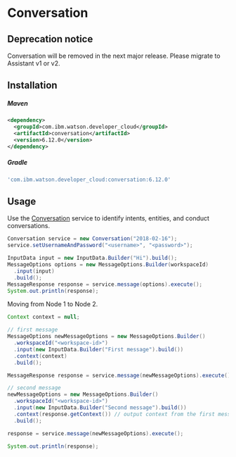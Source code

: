 # Conversation

## Deprecation notice
Conversation will be removed in the next major release. Please migrate to Assistant v1 or v2.

## Installation

##### Maven
```xml
<dependency>
  <groupId>com.ibm.watson.developer_cloud</groupId>
  <artifactId>conversation</artifactId>
  <version>6.12.0</version>
</dependency>
```

##### Gradle
```gradle
'com.ibm.watson.developer_cloud:conversation:6.12.0'
```

## Usage

Use the [Conversation][conversation] service to identify intents, entities, and conduct conversations.

```java
Conversation service = new Conversation("2018-02-16");
service.setUsernameAndPassword("<username>", "<password>");

InputData input = new InputData.Builder("Hi").build();
MessageOptions options = new MessageOptions.Builder(workspaceId)
  .input(input)
  .build();
MessageResponse response = service.message(options).execute();
System.out.println(response);
```

Moving from Node 1 to Node 2.

```java
Context context = null;

// first message
MessageOptions newMessageOptions = new MessageOptions.Builder()
  .workspaceId("<workspace-id>")
  .input(new InputData.Builder("First message").build())
  .context(context)
  .build();

MessageResponse response = service.message(newMessageOptions).execute();

// second message
newMessageOptions = new MessageOptions.Builder()
  .workspaceId("<workspace-id>")
  .input(new InputData.Builder("Second message").build())
  .context(response.getContext()) // output context from the first message
  .build();

response = service.message(newMessageOptions).execute();

System.out.println(response);
```

[conversation]: https://console.bluemix.net/docs/services/conversation/index.html
